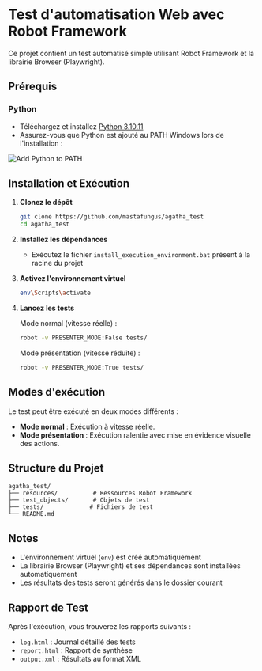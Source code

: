 # Test d'automatisation Web avec Robot Framework

Ce projet contient un test automatisé simple utilisant Robot Framework et la librairie Browser (Playwright).

## Prérequis

### Python
- Téléchargez et installez [Python 3.10.11](https://www.python.org/downloads/release/python-31011/#:~:text=Windows)
- Assurez-vous que Python est ajouté au PATH Windows lors de l'installation :

![Add Python to PATH](https://github.com/user-attachments/assets/22f85d47-099c-4bb7-af40-f50fe93422d7)

## Installation et Exécution

1. **Clonez le dépôt**
   ```bash
   git clone https://github.com/mastafungus/agatha_test
   cd agatha_test
   ```

2. **Installez les dépendances**
   - Exécutez le fichier `install_execution_environment.bat` présent à la racine du projet

3. **Activez l'environnement virtuel**
   ```bash
   env\Scripts\activate
   ```

4. **Lancez les tests**

   Mode normal (vitesse réelle) :
   ```bash
   robot -v PRESENTER_MODE:False tests/
   ```

   Mode présentation (vitesse réduite) :
   ```bash
   robot -v PRESENTER_MODE:True tests/
   ```

## Modes d'exécution

Le test peut être exécuté en deux modes différents :

- **Mode normal** : Exécution à vitesse réelle.
- **Mode présentation** : Exécution ralentie avec mise en évidence visuelle des actions.


## Structure du Projet
```
agatha_test/
├── resources/          # Ressources Robot Framework
├── test_objects/       # Objets de test
├── tests/             # Fichiers de test
└── README.md
```

## Notes
- L'environnement virtuel (`env`) est créé automatiquement
- La librairie Browser (Playwright) et ses dépendances sont installées automatiquement
- Les résultats des tests seront générés dans le dossier courant

## Rapport de Test
Après l'exécution, vous trouverez les rapports suivants :
- `log.html` : Journal détaillé des tests
- `report.html` : Rapport de synthèse
- `output.xml` : Résultats au format XML
